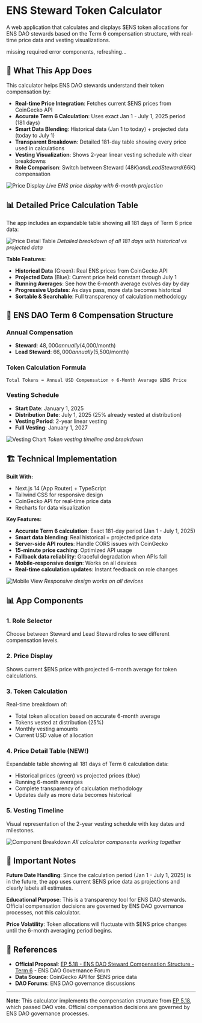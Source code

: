 # ENS Steward Token Calculator

A web application that calculates and displays $ENS token allocations for ENS DAO stewards based on the Term 6 compensation structure, with real-time price data and vesting visualizations.

missing required error components, refreshing...

## 🎯 What This App Does

This calculator helps ENS DAO stewards understand their token compensation by:

- **Real-time Price Integration**: Fetches current $ENS prices from CoinGecko API
- **Accurate Term 6 Calculation**: Uses exact Jan 1 - July 1, 2025 period (181 days)
- **Smart Data Blending**: Historical data (Jan 1 to today) + projected data (today to July 1)
- **Transparent Breakdown**: Detailed 181-day table showing every price used in calculations
- **Vesting Visualization**: Shows 2-year linear vesting schedule with clear breakdowns
- **Role Comparison**: Switch between Steward ($48K) and Lead Steward ($66K) compensation

![Price Display](screenshots/price-display.png)
_Live ENS price display with 6-month projection_

## 📊 Detailed Price Calculation Table

The app includes an expandable table showing all 181 days of Term 6 price data:

![Price Detail Table](screenshots/price-detail-table.png)
_Detailed breakdown of all 181 days with historical vs projected data_

**Table Features:**

- **Historical Data** (Green): Real ENS prices from CoinGecko API
- **Projected Data** (Blue): Current price held constant through July 1
- **Running Averages**: See how the 6-month average evolves day by day
- **Progressive Updates**: As days pass, more data becomes historical
- **Sortable & Searchable**: Full transparency of calculation methodology

## 💼 ENS DAO Term 6 Compensation Structure

### Annual Compensation

- **Steward**: $48,000 annually ($4,000/month)
- **Lead Steward**: $66,000 annually ($5,500/month)

### Token Calculation Formula

```
Total Tokens = Annual USD Compensation ÷ 6-Month Average $ENS Price
```

### Vesting Schedule

- **Start Date**: January 1, 2025
- **Distribution Date**: July 1, 2025 (25% already vested at distribution)
- **Vesting Period**: 2-year linear vesting
- **Full Vesting**: January 1, 2027

![Vesting Chart](screenshots/vesting-breakdown.png)
_Token vesting timeline and breakdown_

## 🏗️ Technical Implementation

**Built With:**

- Next.js 14 (App Router) + TypeScript
- Tailwind CSS for responsive design
- CoinGecko API for real-time price data
- Recharts for data visualization

**Key Features:**

- **Accurate Term 6 calculation**: Exact 181-day period (Jan 1 - July 1, 2025)
- **Smart data blending**: Real historical + projected price data
- **Server-side API routes**: Handle CORS issues with CoinGecko
- **15-minute price caching**: Optimized API usage
- **Fallback data reliability**: Graceful degradation when APIs fail
- **Mobile-responsive design**: Works on all devices
- **Real-time calculation updates**: Instant feedback on role changes

![Mobile View](screenshots/mobile-responsive.png)
_Responsive design works on all devices_

## 📊 App Components

### 1. Role Selector

Choose between Steward and Lead Steward roles to see different compensation levels.

### 2. Price Display

Shows current $ENS price with projected 6-month average for token calculations.

### 3. Token Calculation

Real-time breakdown of:

- Total token allocation based on accurate 6-month average
- Tokens vested at distribution (25%)
- Monthly vesting amounts
- Current USD value of allocation

### 4. Price Detail Table (NEW!)

Expandable table showing all 181 days of Term 6 calculation data:

- Historical prices (green) vs projected prices (blue)
- Running 6-month averages
- Complete transparency of calculation methodology
- Updates daily as more data becomes historical

### 5. Vesting Timeline

Visual representation of the 2-year vesting schedule with key dates and milestones.

![Component Breakdown](screenshots/component-overview.png)
_All calculator components working together_

## 🚨 Important Notes

**Future Date Handling**: Since the calculation period (Jan 1 - July 1, 2025) is in the future, the app uses current $ENS price data as projections and clearly labels all estimates.

**Educational Purpose**: This is a transparency tool for ENS DAO stewards. Official compensation decisions are governed by ENS DAO governance processes, not this calculator.

**Price Volatility**: Token allocations will fluctuate with $ENS price changes until the 6-month averaging period begins.

## 🔗 References

- **Official Proposal**: [EP 5.18 - ENS DAO Steward Compensation Structure - Term 6](https://discuss.ens.domains/t/ens-dao-steward-compensation-structure-term-6/19739) - ENS DAO Governance Forum
- **Data Source**: CoinGecko API for $ENS price data
- **DAO Forums**: ENS DAO governance discussions

---

**Note**: This calculator implements the compensation structure from [EP 5.18](https://discuss.ens.domains/t/ens-dao-steward-compensation-structure-term-6/19739), which passed DAO vote. Official compensation decisions are governed by ENS DAO governance processes.
